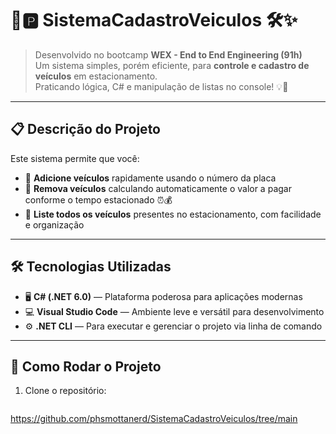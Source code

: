 # 🚗🅿️ **SistemaCadastroVeiculos** 🛠️✨

> Desenvolvido no bootcamp **WEX - End to End Engineering (91h)**  
> Um sistema simples, porém eficiente, para **controle e cadastro de veículos** em estacionamento.  
> Praticando lógica, C# e manipulação de listas no console! 💡🚀

---

## 📋 **Descrição do Projeto**

Este sistema permite que você:

- 🚙 **Adicione veículos** rapidamente usando o número da placa  
- 🛑 **Remova veículos** calculando automaticamente o valor a pagar conforme o tempo estacionado ⏰💰  
- 📄 **Liste todos os veículos** presentes no estacionamento, com facilidade e organização

---

## 🛠️ **Tecnologias Utilizadas**

- 🖥️ **C# (.NET 6.0)** — Plataforma poderosa para aplicações modernas  
- 💻 **Visual Studio Code** — Ambiente leve e versátil para desenvolvimento  
- ⚙️ **.NET CLI** — Para executar e gerenciar o projeto via linha de comando  

---

## 🚀 **Como Rodar o Projeto**

1. Clone o repositório:  
   ```bash
https://github.com/phsmottanerd/SistemaCadastroVeiculos/tree/main
